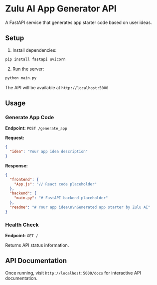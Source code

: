 # Zulu AI App Generator API

A FastAPI service that generates app starter code based on user ideas.

## Setup

1. Install dependencies:
```bash
pip install fastapi uvicorn
```

2. Run the server:
```bash
python main.py
```

The API will be available at `http://localhost:5000`

## Usage

### Generate App Code

**Endpoint:** `POST /generate_app`

**Request:**
```json
{
  "idea": "Your app idea description"
}
```

**Response:**
```json
{
  "frontend": {
    "App.js": "// React code placeholder"
  },
  "backend": {
    "main.py": "# FastAPI backend placeholder"
  },
  "readme": "# Your app idea\n\nGenerated app starter by Zulu AI"
}
```

### Health Check

**Endpoint:** `GET /`

Returns API status information.

## API Documentation

Once running, visit `http://localhost:5000/docs` for interactive API documentation.